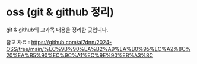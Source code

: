 # oss (git & github 정리)

git & github의 교과목 내용을 정리한 곳입니다.

참고 자료 : https://github.com/ai7dnn/2024-OSS/tree/main/%EC%9B%90%EA%B2%A9%EA%B0%95%EC%A2%8C%20%EA%B5%90%EC%9C%A1%EC%9E%90%EB%A3%8C 
